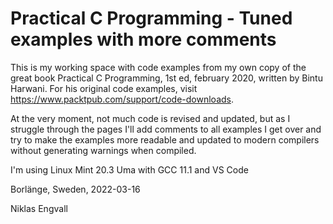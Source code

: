 # Practical C Programming - Tuned examples with more comments

This is my working space with code examples from my own copy of the great book Practical C Programming, 1st ed, february 2020, written by Bintu Harwani. 
For his original code examples, visit https://www.packtpub.com/support/code-downloads. 

At the very moment, not much code is revised and updated, but as I struggle through the pages I'll add comments to all examples I get over and try to make the 
examples more readable and updated to modern compilers without generating warnings when compiled. 

I'm using Linux Mint 20.3 Uma with GCC 11.1 and VS Code 

Borlänge, Sweden, 2022-03-16

Niklas Engvall
